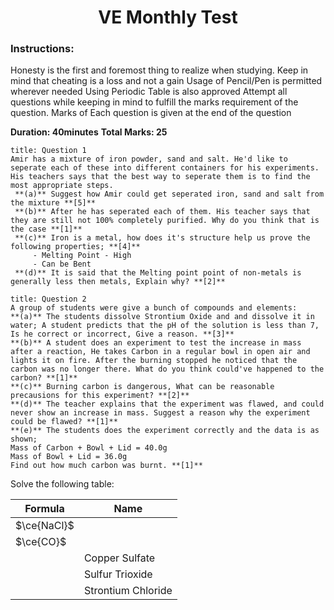 # <center> VE Monthly Test </center>
### Instructions:
Honesty is the first and foremost thing to realize when studying. Keep in mind that cheating is a loss and not a gain
Usage of Pencil/Pen is permitted wherever needed
Using Periodic Table is also approved
Attempt all questions while keeping in mind to fulfill the marks requirement of the question.
Marks of Each question is given at the end of the question

**Duration: 40minutes**
**Total Marks: 25**


```ad-question
title: Question 1
Amir has a mixture of iron powder, sand and salt. He'd like to seperate each of these into different containers for his experiments. His teachers says that the best way to seperate them is to find the most appropriate steps.
 **(a)** Suggest how Amir could get seperated iron, sand and salt from the mixture **[5]**
 **(b)** After he has seperated each of them. His teacher says that they are still not 100% completely purified. Why do you think that is the case **[1]**
 **(c)** Iron is a metal, how does it's structure help us prove the following properties; **[4]**
	 - Melting Point - High
	 - Can be Bent
 **(d)** It is said that the Melting point point of non-metals is generally less then metals, Explain why? **[2]**
```

```ad-question
title: Question 2
A group of students were give a bunch of compounds and elements:
**(a)** The students dissolve Strontium Oxide and and dissolve it in water; A student predicts that the pH of the solution is less than 7, Is he correct or incorrect, Give a reason. **[3]**
**(b)** A student does an experiment to test the increase in mass after a reaction, He takes Carbon in a regular bowl in open air and lights it on fire. After the burning stopped he noticed that the carbon was no longer there. What do you think could've happened to the carbon? **[1]**
**(c)** Burning carbon is dangerous, What can be reasonable precausions for this experiment? **[2]**
**(d)** The teacher explains that the experiment was flawed, and could never show an increase in mass. Suggest a reason why the experiment could be flawed? **[1]**
**(e)** The students does the experiment correctly and the data is as shown;
Mass of Carbon + Bowl + Lid = 40.0g
Mass of Bowl + Lid = 36.0g
Find out how much carbon was burnt. **[1]**

```

Solve the following table:

| Formula     | Name               |
| ----------- | ------------------ |
| $\ce{NaCl}$ |                    |
| $\ce{CO}$   |                    |
|             | Copper Sulfate     |
|             | Sulfur Trioxide    |
|             | Strontium Chloride | \[5]
